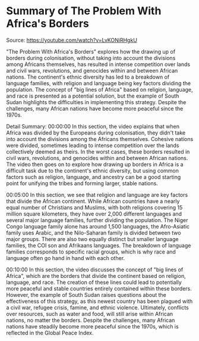 # Summary of The Problem With Africa's Borders

Source: https://youtube.com/watch?v=LvKONiRHgkU

"The Problem With Africa's Borders" explores how the drawing up of borders during colonisation, without taking into account the divisions among Africans themselves, has resulted in intense competition over lands and civil wars, revolutions, and genocides within and between African nations. The continent's ethnic diversity has led to a breakdown of language families, with religion and language being key factors dividing the population. The concept of "big lines of Africa" based on religion, language, and race is presented as a potential solution, but the example of South Sudan highlights the difficulties in implementing this strategy. Despite the challenges, many African nations have become more peaceful since the 1970s.

Detail Summary: 
00:00:00
In this section, the video explains that when Africa was divided by the Europeans during colonisation, they didn't take into account the divisions among the Africans themselves. Cohesive nations were divided, sometimes leading to intense competition over the lands collectively deemed as theirs. In the worst cases, these borders resulted in civil wars, revolutions, and genocides within and between African nations. The video then goes on to explore how drawing up borders in Africa is a difficult task due to the continent's ethnic diversity, but using common factors such as religion, language, and ancestry can be a good starting point for unifying the tribes and forming larger, stable nations.

00:05:00
In this section, we see that religion and language are key factors that divide the African continent. While African countries have a nearly equal number of Christians and Muslims, with both religions covering 15 million square kilometers, they have over 2,000 different languages and several major language families, further dividing the population. The Niger Congo language family alone has around 1,500 languages, the Afro-Asiatic family uses Arabic, and the Nilo-Saharan family is divided between two major groups. There are also two equally distinct but smaller language families, the COI son and Afrikaans languages. The breakdown of language families corresponds to specific racial groups, which is why race and language often go hand in hand with each other.

00:10:00
In this section, the video discusses the concept of "big lines of Africa", which are the borders that divide the continent based on religion, language, and race. The creation of these lines could lead to potentially more peaceful and stable countries entirely contained within these borders. However, the example of South Sudan raises questions about the effectiveness of this strategy, as this newest country has been plagued with a civil war, refugee crisis, famine, and ethnic violence. Ultimately, conflicts over resources, such as water and food, will still arise within African nations, no matter the borders. Despite the challenges, many African nations have steadily become more peaceful since the 1970s, which is reflected in the Global Peace Index.

